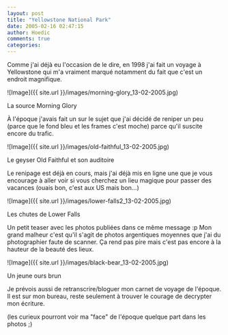 ```yaml
---
layout: post
title: "Yellowstone National Park"
date: 2005-02-16 02:47:15
author: Hoedic
comments: true
categories: 
---
```



Comme j'ai déjà eu l'occasion de le dire, en 1998 j'ai fait un voyage à Yellowstone qui m'a vraiment marqué notamment du fait que c'est un endroit magnifique.

![Image]({{ site.url }}/images/morning-glory_13-02-2005.jpg)
<div class="photoattrib">La source Morning Glory</div>



À l'époque j'avais fait un  sur le sujet que j'ai décidé de reniper un peu (parce que le fond bleu et les frames c'est moche) parce qu'il suscite encore du trafic.

![Image]({{ site.url }}/images/old-faithful_13-02-2005.jpg)
<div class="photoattrib">Le geyser Old Faithful et son auditoire</div>



Le renipage est déjà en cours, mais j'ai déjà mis en ligne une  que je vous encourage à aller voir si vous cherchez un lieu magique pour passer des vacances (ouais bon, c'est aux US mais bon...)

![Image]({{ site.url }}/images/lower-falls2_13-02-2005.jpg)
<div class="photoattrib">Les chutes de Lower Falls</div>



Un petit teaser avec les photos publiées dans ce même message :p Mon grand malheur c'est qu'il s'agit de photos argentiques moyennes que j'ai du photographier faute de scanner. Ça rend pas pire mais c'est pas encore à la hauteur de la beauté des lieux.

![Image]({{ site.url }}/images/black-bear_13-02-2005.jpg)
<div class="photoattrib">Un jeune ours brun</div>



Je prévois aussi de retranscrire/bloguer mon carnet de voyage de l'époque. Il est sur mon bureau, reste seulement à trouver le courage de decrypter mon écriture.

(les curieux pourront voir ma "face" de l'époque quelque part dans les photos ;)